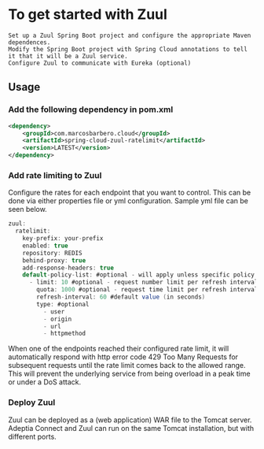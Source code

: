 # To get started with Zuul 

    Set up a Zuul Spring Boot project and configure the appropriate Maven dependences. 
    Modify the Spring Boot project with Spring Cloud annotations to tell it that it will be a Zuul service. 
    Configure Zuul to communicate with Eureka (optional)

## Usage

### Add the following dependency in pom.xml

```XML
<dependency>
    <groupId>com.marcosbarbero.cloud</groupId>
    <artifactId>spring-cloud-zuul-ratelimit</artifactId>
    <version>LATEST</version>
</dependency>
```


### Add rate limiting to Zuul

Configure the rates for each endpoint that you want to control. This can be done via either properties file or yml configuration. Sample yml file can be seen below. 

```Java
zuul:
  ratelimit:
    key-prefix: your-prefix
    enabled: true
    repository: REDIS
    behind-proxy: true
    add-response-headers: true
    default-policy-list: #optional - will apply unless specific policy exists
      - limit: 10 #optional - request number limit per refresh interval window
        quota: 1000 #optional - request time limit per refresh interval window (in seconds)
        refresh-interval: 60 #default value (in seconds)
        type: #optional
          - user
          - origin
          - url
          - httpmethod
```
When one of the endpoints reached their configured rate limit, it will automatically respond with http error code 429 Too Many Requests for subsequent requests until the rate limit comes back to the allowed range. This will prevent the underlying service from being overload in a peak time or under a DoS attack.

### Deploy Zuul
Zuul can be deployed as a (web application) WAR file to the Tomcat server. Adeptia Connect and Zuul can run on the same Tomcat installation, but with different ports.
